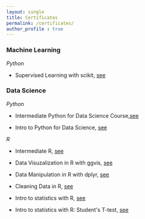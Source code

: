 ```yaml
---
layout: single
title: Certificates
permalink: /certificates/
author_profile : true
---
```


### Machine Learning

*Python*
+ Supervised Learning with scikit, [see](https://github.com/Thijsq/Datacamp/raw/master/Supervised%20learning%20with%20scikit.pdf)
### Data Science

*Python*
+ Intermediate Python for Data Science Course,[see](https://github.com/Thijsq/Datacamp/raw/master/Intermediate%20Python.pdf)

+ Intro to Python for Data Science, [see](https://github.com/Thijsq/Datacamp/raw/master/Intro%20Python%20for%20Data%20Science.pdf)

*R*

+ Intermediate R, [see](https://github.com/Thijsq/Datacamp/raw/master/Intermediate%20R.pdf)

+ Data Visuzalization in R with ggvis, [see](https://github.com/Thijsq/Datacamp/raw/master/Data%20Visualization%20in%20R%20with%20ggvis.pdf)

+ Data Manipulation in R with dplyr, [see](https://github.com/Thijsq/Datacamp/raw/master/Data%20Manipulation%20in%20R%20with%20dplyr.pdf)

+ Cleaning Data in R, [see](https://github.com/Thijsq/Datacamp/raw/master/Cleaning%20data%20in%20R.pdf)

+ Intro to statistics with R, [see](https://github.com/Thijsq/Datacamp/raw/master/Intro%20to%20statistics%20with%20R.pdf)

+ Intro to statistics with R: Student's T-test, [see](https://github.com/Thijsq/Datacamp/raw/master/Intro%20R%20statistiscs%20students%20ttest.pdf)
